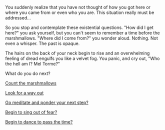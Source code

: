 You suddenly realize that you have not thought of how you got here or where you came from or even who you are.
This situation really must be addressed...

So you stop and contemplate these existential questions. "How did I get here?" you ask yourself, but you
can't seem to remember a time before the marshmallows. "Where did I come from?" you wonder aloud. Nothing.
Not even a whisper. The past is opaque.

The hairs on the back of your neck begin to rise and an overwhelming feeling of dread engulfs you like a
velvet fog. You panic, and cry out, "Who the hell am I? Mel Torme?"

What do you do next?

[Count the marshmallows](../count-the-marshmellows/count-the-marshmellows.md)

[Look for a way out](../find-exit/leave.md)

[Go meditate and ponder your next step?](../meditate/meditate.md)

[Begin to sing out of fear?](../sing/sing.md)

[Begin to dance to pass the time?](../dance/dance.md)

